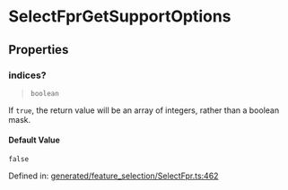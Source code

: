 # SelectFprGetSupportOptions

## Properties

### indices?

> `boolean`

If `true`, the return value will be an array of integers, rather than a boolean mask.

#### Default Value

`false`

Defined in:  [generated/feature\_selection/SelectFpr.ts:462](https://github.com/transitive-bullshit/scikit-learn-ts/blob/122b3c0/packages/sklearn/src/generated/feature_selection/SelectFpr.ts#L462)
